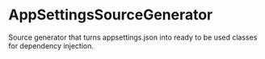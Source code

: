# AppSettingsSourceGenerator
Source generator that turns appsettings.json into ready to be used classes for dependency injection.
